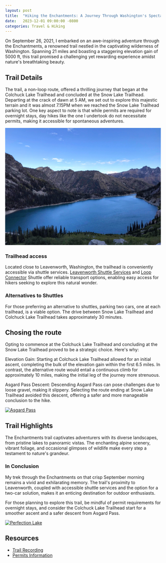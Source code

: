 ```yaml
---
layout: post
title:  "Hiking the Enchantments: A Journey Through Washington's Spectacular Wilderness"
date:   2023-12-01 09:00:00 -0800
categories: Travel & Hiking
---
```


On September 26, 2021, I embarked on an awe-inspiring adventure through the Enchantments, a renowned trail nestled in the captivating wilderness of Washington. Spanning 21 miles and boasting a staggering elevation gain of 5000 ft, this trail promised a challenging yet rewarding experience amidst nature's breathtaking beauty.

## Trail Details
The trail, a non-loop route, offered a thrilling journey that began at the Colchuck Lake Trailhead and concluded at the Snow Lake Trailhead. Departing at the crack of dawn at 5 AM, we set out to explore this majestic terrain and it was almost 7.15PM when we reached the Snow Lake Trailhead parking lot. One key aspect to note is that while permits are required for overnight stays, day hikes like the one I undertook do not necessitate permits, making it accessible for spontaneous adventures.

[![Colchuck Lake](/assets/img/blog/ColchuckLake.jpg)](/assets/img/blog/ColchuckLake.jpg)

### Trailhead access
Located close to Leavenworth, Washington, the trailhead is conveniently accessible via shuttle services. [Leavenworth Shuttle Services](https://www.leavenworthshuttle.com/mountain) and [Loop Connector](https://loopconnectorshuttle.com/) Shuttle offer reliable transport options, enabling easy access for hikers seeking to explore this natural wonder.

### Alternatives to Shuttles
For those preferring an alternative to shuttles, parking two cars, one at each trailhead, is a viable option. The drive between Snow Lake Trailhead and Colchuck Lake Trailhead takes approximately 30 minutes.


## Chosing the route

Opting to commence at the Colchuck Lake Trailhead and concluding at the Snow Lake Trailhead proved to be a strategic choice. Here's why:

Elevation Gain: Starting at Colchuck Lake Trailhead allowed for an initial ascent, completing the bulk of the elevation gain within the first 6.5 miles. In contrast, the alternative route would entail a continuous climb for approximately 10 miles, making the initial leg of the journey more strenuous.

Asgard Pass Descent: Descending Asgard Pass can pose challenges due to loose gravel, making it slippery. Selecting the route ending at Snow Lake Trailhead avoided this descent, offering a safer and more manageable conclusion to the hike.

[![Asgard Pass](/assets/img/blog/AsgardPass.jpg)](/assets/img/blog/AsgardPass.jpg)

## Trail Highlights

The Enchantments trail captivates adventurers with its diverse landscapes, from pristine lakes to panoramic vistas. The enchanting alpine scenery, vibrant foliage, and occasional glimpses of wildlife make every step a testament to nature's grandeur.

### In Conclusion
My trek through the Enchantments on that crisp September morning remains a vivid and exhilarating memory. The trail's proximity to Leavenworth, coupled with accessible shuttle services and the option for a two-car solution, makes it an enticing destination for outdoor enthusiasts.

For those planning to explore this trail, be mindful of permit requirements for overnight stays, and consider the Colchuck Lake Trailhead start for a smoother ascent and a safer descent from Asgard Pass.

[![Perfection Lake](/assets/img/blog/PerfectionLake.jpg)](/assets/img/blog/PerfectionLake.jpg)

## Resources

* [Trail Recording](https://www.alltrails.com/explore/recording/the-enchantments-trail-2118b9f--3?u=i&sh=0vl9dk)
* [Permits Information](https://www.recreation.gov/permits/233273)


